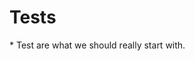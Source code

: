 # Tests
<section>
<aside class="notes">
* Test are what we should really start with.
</aside>
</section>
<!-- -->
